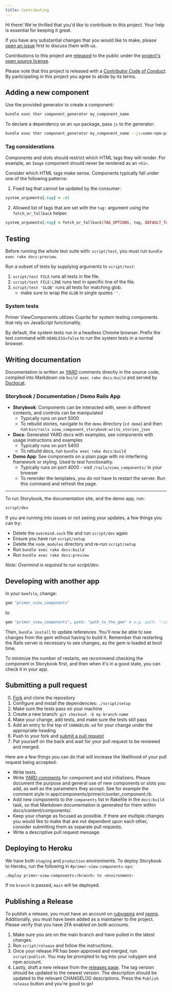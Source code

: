 ```yaml
---
title: Contributing
---
```


Hi there! We're thrilled that you'd like to contribute to this project. Your help is essential for keeping it great.

If you have any substantial changes that you would like to make, please [open an issue](http://github.com/primer/view_components/issues/new) first to discuss them with us.

Contributions to this project are [released](https://help.github.com/articles/github-terms-of-service/#6-contributions-under-repository-license) to the public under the [project's open source license](LICENSE.txt).

Please note that this project is released with a [Contributor Code of Conduct](CODE_OF_CONDUCT.md). By participating in this project you agree to abide by its terms.

## Adding a new component

Use the provided generator to create a component:

```sh
bundle exec thor component_generator my_component_name
```

To declare a dependency on an `npm` package, pass `js` to the generator:

```sh
bundle exec thor component_generator my_component_name --js=some-npm-package-name
```

### Tag considerations

Components and slots should restrict which HTML tags they will render. For example, an `Image` component should never be rendered as an `<h1>`.

Consider which HTML tags make sense. Components typically fall under one of the following patterns:

1) Fixed tag that cannot be updated by the consumer:

```rb
system_arguments[:tag] = :h1
```

2) Allowed list of tags that are set with the `tag:` argument using the `fetch_or_fallback` helper.

```rb
system_arguments[:tag] = fetch_or_fallback(TAG_OPTIONS, tag, DEFAULT_TAG)
```

## Testing

Before running the whole test suite with: `script/test`, you must run `bundle exec rake docs:preview`.

Run a subset of tests by supplying arguments to `script/test`:

1. `script/test FILE` runs all tests in the file.
1. `script/test FILE:LINE` runs test in specific line of the file.
1. `script/test 'GLOB'` runs all tests for matching glob.
    * make sure to wrap the `GLOB` in single quotes `''`.

### System tests

Primer ViewComponents utilizes Cuprite for system testing components that rely on JavaScript functionality.

By default, the system tests run in a headless Chrome browser. Prefix the test command with `HEADLESS=false` to run the system tests in a normal browser.

## Writing documentation

Documentation is written as [YARD](https://yardoc.org/) comments directly in the source code, compiled into Markdown via `build exec rake docs:build` and served by [Doctocat](https://github.com/primer/doctocat).

### Storybook / Documentation / Demo Rails App

* **Storybook**: Components can be interacted with, seen in different contexts, and controls can be manipulated
  * Typically runs on port 5000
  * To rebuild stories, navigate to the `demo` directory (`cd demo`) and then run `bin/rails view_component_storybook:write_stories_json`
* **Docs**: Generated YARD docs with examples, see components with usage instructions and examples
  * Typically runs on port 5400
  * To rebuild docs, run `bundle exec rake docs:build`
* **Demo App**: See components on a plain page with no interfering framework or styling. Used to test functionality.
  * Typically runs on port 4000 - visit `/rails/view_components/` in your browser
  * To rerender the templates, you do not have to restart the server. Run this command and refresh the page.

---
To run Storybook, the documentation site, and the demo app, run:

```bash
script/dev
```

If you are running into issues or not seeing your updates, a few things you can try:

* Delete the `overmind.sock` file and run `script/dev` again
* Ensure you have run `script/setup`
* Delete the `node_modules` directory and re-run `script/setup`
* Run `bundle exec rake docs:build`
* Run `bundle exec rake docs:preview`

_Note: Overmind is required to run script/dev._

## Developing with another app

In your `Gemfile`, change:

```ruby
gem "primer_view_components"
```

to

```ruby
gem "primer_view_components", path: "path_to_the_gem" # e.g. path: "~/primer/view_components"
```

Then, `bundle install` to update references. You'll now be able to see changes from the gem without having to build it.
Remember that restarting the Rails server is necessary to see changes, as the gem is loaded at boot time.

To minimize the number of restarts, we recommend checking the component in Storybook first, and then when it's in a good state, you can check it in your app.

## Submitting a pull request

0. [Fork](https://github.com/primer/view_components/fork) and clone the repository
0. Configure and install the dependencies: `./script/setup`
0. Make sure the tests pass on your machine
0. Create a new branch: `git checkout -b my-branch-name`
0. Make your change, add tests, and make sure the tests still pass
0. Add an entry to the top of `CHANGELOG.md` for your change under the appropriate heading
0. Push to your fork and [submit a pull request](https://github.com/primer/view_components/compare)
0. Pat yourself on the back and wait for your pull request to be reviewed and merged.

Here are a few things you can do that will increase the likelihood of your pull request being accepted:

* Write tests.
* Write [YARD comments](https://yardoc.org/) for component and slot initializers. Please document the purpose and general use of new components or slots you add, as well as the parameters they accept. See for example the comment style in app/components/primer/counter_component.rb.
* Add new components to the `components` list in Rakefile in the `docs:build` task, so that Markdown documentation is generated for them within docs/content/components/.
* Keep your change as focused as possible. If there are multiple changes you would like to make that are not dependent upon each other, consider submitting them as separate pull requests.
* Write a descriptive pull request message.

## Deploying to Heroku

We have both `staging` and `production` environments. To deploy Storybook to Heroku, run the following in `#primer-view-components-ops`:

```bash
.deploy primer-view-components</branch> to <environment>
```

If no `branch` is passed, `main` will be deployed.

## Publishing a Release

To publish a release, you must have an account on [rubygems](https://rubygems.org/) and [npmjs](https://www.npmjs.com/). Additionally, you must have been added as a maintainer
to the project. Please verify that you have 2FA enabled on both accounts.

1. Make sure you are on the main branch and have pulled in the latest changes.
1. Run `script/release` and follow the instructions.
1. Once your release PR has been approved and merged, run `script/publish`. You may be prompted to log into your rubygem and npm account.
1. Lastly, draft a new release from the [releases page](https://github.com/primer/view_components/releases). The tag version should be updated to the newest version. The description should be updated to the relevant CHANGELOG descriptions. Press the `Publish release` button and you're good to go!
